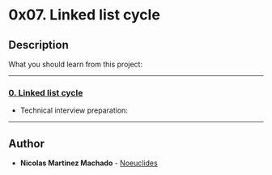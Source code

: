 # 0x07. Linked list cycle

## Description
What you should learn from this project:

---

### [0. Linked list cycle](./0-check_cycle.c)
* Technical interview preparation: 

---

## Author
* **Nicolas Martinez Machado** - [Noeuclides](https://github.com/Noeuclides)